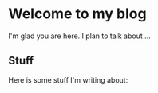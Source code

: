# Welcome to my blog

I'm glad you are here. I plan to talk about ...

## Stuff

Here is some stuff I'm writing about:
